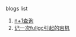 blogs list
1. [n+1查询](https://lemontree863.github.io/2018/10/N+1%E6%9F%A5%E8%AF%A2%E6%80%A7%E8%83%BD%E4%BC%98%E5%8C%96)
2. [记一次fullgc引起的宕机](https://lemontree863.github.io/2018/11/记一次fullgc引起的宕机)

